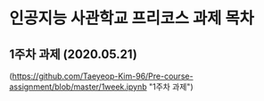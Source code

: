 # 인공지능 사관학교 프리코스 과제 목차

## 1주차 과제 (2020.05.21)
(https://github.com/Taeyeop-Kim-96/Pre-course-assignment/blob/master/1week.ipynb "1주차 과제")
